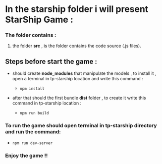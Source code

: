 

# In the starship folder i will present StarShip Game :

### The folder contains :

1. the folder **src** , is the folder contains the code source (.js files).


## Steps before start the game :

* should create **node_modules** that manipulate the models , to install it , open a terminal in tp-starship location and write this command :

    * ` npm install ` 

* after that should the first bundle **dist** folder , to create it write this command in tp-starship location :

    * `npm run build `



### To run the game should open terminal in tp-starship directory and run the command:

* ` npm run dev-server `  

### Enjoy the game !!



